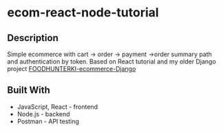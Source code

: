 # ecom-react-node-tutorial

## Description
Simple ecommerce with cart -> order -> payment ->order summary path and authentication by token.
Based on React tutorial and my older Django project [FOODHUNTERKI-ecommerce-Django](https://github.com/bartpiasek/FOODHUNTERKI-ecommerce-Django)

## Built With
* JavaScript, React - frontend
* Node.js - backend
* Postman - API testing
